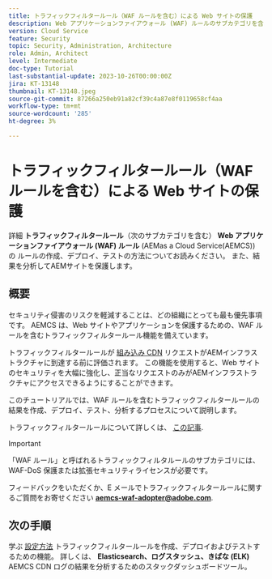 ```yaml
---
title: トラフィックフィルタールール（WAF ルールを含む）による Web サイトの保護
description: Web アプリケーションファイアウォール (WAF) ルールのサブカテゴリを含む、トラフィックフィルタールールについて説明します。 ルールを作成、デプロイおよびテストする方法。 また、結果を分析してAEMサイトを保護します。
version: Cloud Service
feature: Security
topic: Security, Administration, Architecture
role: Admin, Architect
level: Intermediate
doc-type: Tutorial
last-substantial-update: 2023-10-26T00:00:00Z
jira: KT-13148
thumbnail: KT-13148.jpeg
source-git-commit: 87266a250eb91a82cf39c4a87e8f0119658cf4aa
workflow-type: tm+mt
source-wordcount: '285'
ht-degree: 3%

---
```



# トラフィックフィルタールール（WAF ルールを含む）による Web サイトの保護

詳細 **トラフィックフィルタールール**（次のサブカテゴリを含む） **Web アプリケーションファイアウォール (WAF) ルール** (AEMas a Cloud Service(AEMCS)) の ルールの作成、デプロイ、テストの方法についてお読みください。 また、結果を分析してAEMサイトを保護します。

## 概要

セキュリティ侵害のリスクを軽減することは、どの組織にとっても最も優先事項です。 AEMCS は、Web サイトやアプリケーションを保護するための、WAF ルールを含むトラフィックフィルタールール機能を備えています。

トラフィックフィルタールールが [組み込み CDN](https://experienceleague.adobe.com/docs/experience-manager-cloud-service/content/implementing/content-delivery/cdn.html?lang=ja) リクエストがAEMインフラストラクチャに到達する前に評価されます。 この機能を使用すると、Web サイトのセキュリティを大幅に強化し、正当なリクエストのみがAEMインフラストラクチャにアクセスできるようにすることができます。

このチュートリアルでは、WAF ルールを含むトラフィックフィルタールールの結果を作成、デプロイ、テスト、分析するプロセスについて説明します。

トラフィックフィルタールールについて詳しくは、 [この記事](https://experienceleague.adobe.com/docs/experience-manager-cloud-service/content/security/traffic-filter-rules-including-waf.html?lang=en).

>[!IMPORTANT]
>
> 「WAF ルール」と呼ばれるトラフィックフィルタルールのサブカテゴリには、WAF-DoS 保護または拡張セキュリティライセンスが必要です。

フィードバックをいただくか、E メールでトラフィックフィルタールールに関するご質問をお寄せください **aemcs-waf-adopter@adobe.com**.

## 次の手順

学ぶ [設定方法](./how-to-setup.md) トラフィックフィルタールールを作成、デプロイおよびテストするための機能。 詳しくは、 **Elasticsearch、ログスタッシュ、きばな (ELK)** AEMCS CDN ログの結果を分析するためのスタックダッシュボードツール。



